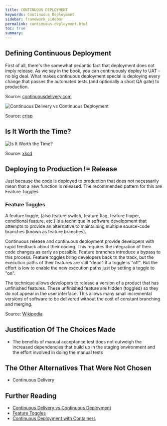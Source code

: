 ```yaml
---
title: CONTINUOUS DEPLOYMENT
keywords: Continuous Deployment
sidebar: framework_sidebar
permalink: continuous-deployment.html
toc: true
summary:
---
```


## Defining Continuous Deployment
First of all, there's the somewhat pedantic fact that deployment does not imply release. As we say in the book, you can continuously deploy to UAT - no big deal. What makes continuous deployment special is deploying every change that passes the automated tests (and optionally a short QA gate) to production.

Source: [continuousdelivery.com](https://continuousdelivery.com/2010/08/continuous-delivery-vs-continuous-deployment/)

![Continuous Delivery vs Continuous Deployment](http://blog.crisp.se/wp-content/uploads/2013/02/continuous-delivery-deployment-sm.jpg)

Source: [crisp](http://blog.crisp.se/2013/02/05/yassalsundman/continuous-delivery-vs-continuous-deployment)

## Is It Worth the Time?
![Is It Worth the Time?](http://imgs.xkcd.com/comics/is_it_worth_the_time.png)

Source: [xkcd](http://xkcd.com/1205/)

## Deploying to Production != Release
Just because the code is deployed to production that does not necessarily mean that a new function is released. The recommended pattern for this are Feature Toggles.

### Feature Toggles
A feature toggle, (also feature switch, feature flag, feature flipper, conditional feature, etc.) is a technique in software development that attempts to provide an alternative to maintaining multiple source-code branches (known as feature branches).

Continuous release and continuous deployment provide developers with rapid feedback about their coding. This requires the integration of their code changes as early as possible. Feature branches introduce a bypass to this process. Feature toggles bring developers back to the track, but the execution paths of their features are still "dead" if a toggle is "off". But the effort is low to enable the new execution paths just by setting a toggle to "on".

The technique allows developers to release a version of a product that has unfinished features. These unfinished feature are hidden (toggled) so they do not appear in the user interface. This allows many small incremental versions of software to be delivered without the cost of constant branching and merging.

Source: [Wikipedia](https://en.wikipedia.org/wiki/Feature_toggle)

## Justification Of The Choices Made
* The benefits of manual acceptance test does not outweigh the increased dependencies that build up in the staging environment and the effort involved in doing the manual tests

## The Other Alternatives That Were Not Chosen
* Continuous Delivery

## Further Reading
* [Continuous Delivery vs Continuous Deployment](https://continuousdelivery.com/2010/08/continuous-delivery-vs-continuous-deployment/)
* [Feature Toggles](http://martinfowler.com/articles/feature-toggles.html)
* [Continuous Deployment with Containers](https://www.infoq.com/articles/continuous-deployment-containers)
